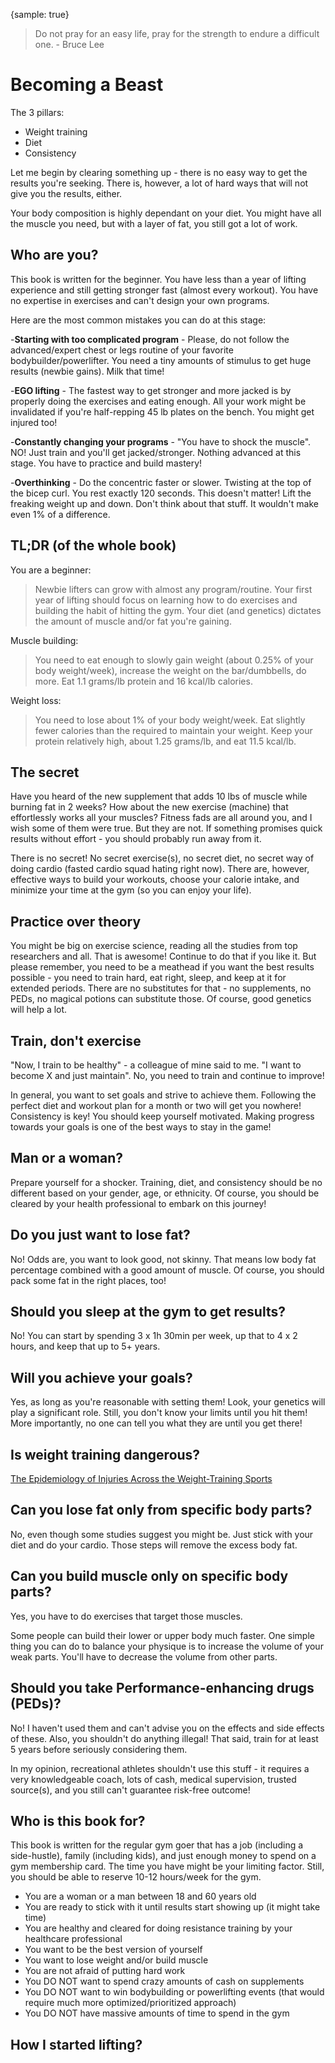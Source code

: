 {sample: true}

> Do not pray for an easy life, pray for the strength to endure a difficult one. - Bruce Lee

# Becoming a Beast

The 3 pillars:

- Weight training
- Diet
- Consistency

Let me begin by clearing something up - there is no easy way to get the results you're seeking. There is, however, a lot of hard ways that will not give you the results, either.

Your body composition is highly dependant on your diet. You might have all the muscle you need, but with a layer of fat, you still got a lot of work.

## Who are you?

This book is written for the beginner. You have less than a year of lifting experience and still getting stronger fast (almost every workout). You have no expertise in exercises and can't design your own programs.

Here are the most common mistakes you can do at this stage:

-**Starting with too complicated program** - Please, do not follow the advanced/expert chest or legs routine of your favorite bodybuilder/powerlifter. You need a tiny amounts of stimulus to get huge results (newbie gains). Milk that time!

-**EGO lifting** - The fastest way to get stronger and more jacked is by properly doing the exercises and eating enough. All your work might be invalidated if you're half-repping 45 lb plates on the bench. You might get injured too!

-**Constantly changing your programs** - "You have to shock the muscle". NO! Just train and you'll get jacked/stronger. Nothing advanced at this stage. You have to practice and build mastery!

-**Overthinking** - Do the concentric faster or slower. Twisting at the top of the bicep curl. You rest exactly 120 seconds. This doesn't matter! Lift the freaking weight up and down. Don't think about that stuff. It wouldn't make even 1% of a difference.

## TL;DR (of the whole book)

You are a beginner:

> Newbie lifters can grow with almost any program/routine. Your first year of lifting should focus on learning how to do exercises and building the habit of hitting the gym. Your diet (and genetics) dictates the amount of muscle and/or fat you're gaining.

Muscle building:

> You need to eat enough to slowly gain weight (about 0.25% of your body weight/week), increase the weight on the bar/dumbbells, do more. Eat 1.1 grams/lb protein and 16 kcal/lb calories.

Weight loss:

> You need to lose about 1% of your body weight/week. Eat slightly fewer calories than the required to maintain your weight. Keep your protein relatively high, about 1.25 grams/lb, and eat 11.5 kcal/lb.

## The secret

Have you heard of the new supplement that adds 10 lbs of muscle while burning fat in 2 weeks? How about the new exercise (machine) that effortlessly works all your muscles? Fitness fads are all around you, and I wish some of them were true. But they are not. If something promises quick results without effort - you should probably run away from it.

There is no secret! No secret exercise(s), no secret diet, no secret way of doing cardio (fasted cardio squad hating right now). There are, however, effective ways to build your workouts, choose your calorie intake, and minimize your time at the gym (so you can enjoy your life).

## Practice over theory

You might be big on exercise science, reading all the studies from top researchers and all. That is awesome! Continue to do that if you like it. But please remember, you need to be a meathead if you want the best results possible - you need to train hard, eat right, sleep, and keep at it for extended periods. There are no substitutes for that - no supplements, no PEDs, no magical potions can substitute those. Of course, good genetics will help a lot.

## Train, don't exercise

"Now, I train to be healthy" - a colleague of mine said to me. "I want to become X and just maintain". No, you need to train and continue to improve!

In general, you want to set goals and strive to achieve them. Following the perfect diet and workout plan for a month or two will get you nowhere! Consistency is key! You should keep yourself motivated. Making progress towards your goals is one of the best ways to stay in the game!

## Man or a woman?

Prepare yourself for a shocker. Training, diet, and consistency should be no different based on your gender, age, or ethnicity. Of course, you should be cleared by your health professional to embark on this journey!

## Do you just want to lose fat?

No! Odds are, you want to look good, not skinny. That means low body fat percentage combined with a good amount of muscle. Of course, you should pack some fat in the right places, too!

## Should you sleep at the gym to get results?

No! You can start by spending 3 x 1h 30min per week, up that to 4 x 2 hours, and keep that up to 5+ years.

## Will you achieve your goals?

Yes, as long as you're reasonable with setting them! Look, your genetics will play a significant role. Still, you don't know your limits until you hit them! More importantly, no one can tell you what they are until you get there!

## Is weight training dangerous?

[The Epidemiology of Injuries Across the Weight-Training Sports](https://cdn.shopify.com/s/files/1/0921/2818/files/Keogh_Winwood_Weight_Training_Sports_Injury_Review.pdf)

## Can you lose fat only from specific body parts?

No, even though some studies suggest you might be. Just stick with your diet and do your cardio. Those steps will remove the excess body fat.

## Can you build muscle only on specific body parts?

Yes, you have to do exercises that target those muscles.

Some people can build their lower or upper body much faster. One simple thing you can do to balance your physique is to increase the volume of your weak parts. You'll have to decrease the volume from other parts.

## Should you take Performance-enhancing drugs (PEDs)?

No! I haven't used them and can't advise you on the effects and side effects of these. Also, you shouldn't do anything illegal! That said, train for at least 5 years before seriously considering them.

In my opinion, recreational athletes shouldn't use this stuff - it requires a very knowledgeable coach, lots of cash, medical supervision, trusted source(s), and you still can't guarantee risk-free outcome!

## Who is this book for?

This book is written for the regular gym goer that has a job (including a side-hustle), family (including kids), and just enough money to spend on a gym membership card. The time you have might be your limiting factor. Still, you should be able to reserve 10-12 hours/week for the gym.

- You are a woman or a man between 18 and 60 years old
- You are ready to stick with it until results start showing up (it might take time)
- You are healthy and cleared for doing resistance training by your healthcare professional
- You want to be the best version of yourself
- You want to lose weight and/or build muscle
- You are not afraid of putting hard work
- You DO NOT want to spend crazy amounts of cash on supplements
- You DO NOT want to win bodybuilding or powerlifting events (that would require much more optimized/prioritized approach)
- You DO NOT have massive amounts of time to spend in the gym

## How I started lifting?
